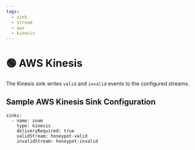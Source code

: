 ```yaml
---
tags:
  - sink
  - stream
  - aws
  - kinesis
---
```


# 🟢 AWS Kinesis

The Kinesis sink writes `valid` and `invalid` events to the configured streams.

## Sample AWS Kinesis Sink Configuration

```
sinks:
  - name: zoom
    type: kinesis
    deliveryRequired: true
    validStream: honeypot-valid
    invalidStream: honeypot-invalid
```
